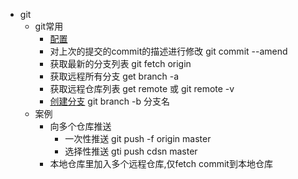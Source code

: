 - git
	- git常用
		- [配置](use.md#配置)
		- 对上次的提交的commit的描述进行修改  git commit --amend
		- 获取最新的分支列表  git fetch origin
		- 获取远程所有分支 get branch -a 
		- 获取远程仓库列表 get remote 或 git remote -v
		- [创建分支](use.md#创建分支) git branch -b 分支名
	- 案例
		- 向多个仓库推送
			- 一次性推送 git push -f origin master
			- 选择性推送 gti push cdsn master 
		- 本地仓库里加入多个远程仓库,仅fetch commit到本地仓库

